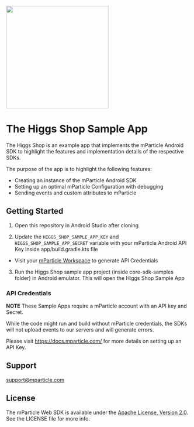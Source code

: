 <img src="https://static.mparticle.com/sdk/mp_logo_black.svg" width="280"><br>

# The Higgs Shop Sample App

The Higgs Shop is an example app that implements the mParticle Android SDK to highlight the features and implementation details of the respective SDKs.

The purpose of the app is to highlight the following features:

-   Creating an instance of the mParticle Android SDK
-   Setting up an optimal mParticle Configuration with debugging
-   Sending events and custom attributes to mParticle

## Getting Started

1. Open this repository in Android Studio after cloning

2. Update the `HIGGS_SHOP_SAMPLE_APP_KEY` and `HIGGS_SHOP_SAMPLE_APP_SECRET` variable with your mParticle Android API Key inside app/build.gradle.kts file

-   Visit your [mParticle Workspace](https://app.mparticle.com/setup/inputs/apps) to generate API Credentials

3. Run the Higgs Shop sample app project (inside core-sdk-samples folder) in Android emulator.  This will open the Higgs Shop Sample App

### API Credentials

**NOTE** These Sample Apps require a mParticle account with an API key and Secret.

While the code might run and build without mParticle credentials, the SDKs will not upload events to our servers and will generate errors.

Please visit https://docs.mparticle.com/ for more details on setting up an API Key.

## Support

<support@mparticle.com>

## License

The mParticle Web SDK is available under the [Apache License, Version 2.0](http://www.apache.org/licenses/LICENSE-2.0). See the LICENSE file for more info.